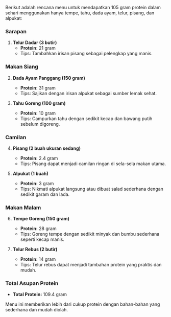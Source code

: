 Berikut adalah rencana menu untuk mendapatkan 105 gram protein dalam sehari menggunakan hanya tempe, tahu, dada ayam, telur, pisang, dan alpukat:

### Sarapan
1. **Telur Dadar (3 butir)**
   - **Protein:** 21 gram
   - Tips: Tambahkan irisan pisang sebagai pelengkap yang manis.

### Makan Siang
2. **Dada Ayam Panggang (150 gram)**
   - **Protein:** 31 gram
   - Tips: Sajikan dengan irisan alpukat sebagai sumber lemak sehat.

3. **Tahu Goreng (100 gram)**
   - **Protein:** 10 gram
   - Tips: Campurkan tahu dengan sedikit kecap dan bawang putih sebelum digoreng.

### Camilan
4. **Pisang (2 buah ukuran sedang)**
   - **Protein:** 2.4 gram
   - Tips: Pisang dapat menjadi camilan ringan di sela-sela makan utama.

5. **Alpukat (1 buah)**
   - **Protein:** 3 gram
   - Tips: Nikmati alpukat langsung atau dibuat salad sederhana dengan sedikit garam dan lada.

### Makan Malam
6. **Tempe Goreng (150 gram)**
   - **Protein:** 28 gram
   - Tips: Goreng tempe dengan sedikit minyak dan bumbu sederhana seperti kecap manis.

7. **Telur Rebus (2 butir)**
   - **Protein:** 14 gram
   - Tips: Telur rebus dapat menjadi tambahan protein yang praktis dan mudah.

### Total Asupan Protein
- **Total Protein:** 109.4 gram

Menu ini memberikan lebih dari cukup protein dengan bahan-bahan yang sederhana dan mudah diolah.